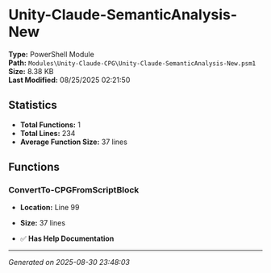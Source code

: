 # Unity-Claude-SemanticAnalysis-New

**Type:** PowerShell Module  
**Path:** `Modules\Unity-Claude-CPG\Unity-Claude-SemanticAnalysis-New.psm1`  
**Size:** 8.38 KB  
**Last Modified:** 08/25/2025 02:21:50  

## Statistics

- **Total Functions:** 1
- **Total Lines:** 234
- **Average Function Size:** 37 lines

## Functions


### ConvertTo-CPGFromScriptBlock

- **Location:** Line 99
- **Size:** 37 lines

- ✅ **Has Help Documentation**

---
*Generated on 2025-08-30 23:48:03*
